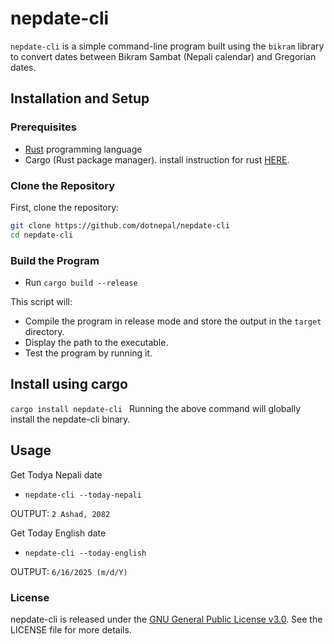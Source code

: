 # nepdate-cli

`nepdate-cli` is a simple command-line program built using the `bikram` library to convert dates between Bikram Sambat (Nepali calendar) and Gregorian dates.

## Installation and Setup

### Prerequisites

- [Rust](https://www.rust-lang.org/) programming language
- Cargo (Rust package manager). install instruction for rust [HERE](https://www.rust-lang.org/tools/install).

### Clone the Repository

First, clone the repository:

```bash
git clone https://github.com/dotnepal/nepdate-cli
cd nepdate-cli
```

### Build the Program
- Run `cargo build --release`

This script will:
- Compile the program in release mode and store the output in the `target` directory.
- Display the path to the executable.
- Test the program by running it.

## Install using cargo 

```cargo install nepdate-cli ```
Running the above command will globally install the nepdate-cli binary.

## Usage

Get Todya Nepali date
- `nepdate-cli --today-nepali`

OUTPUT: `2 Ashad, 2082`

Get Today English date
- `nepdate-cli --today-english`

OUTPUT: `6/16/2025 (m/d/Y)`

### License

nepdate-cli is released under the [GNU General Public License v3.0](https://www.gnu.org/licenses/gpl-3.0.en.html). See the LICENSE file for more details.
